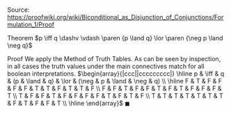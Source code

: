 # 

Source: https://proofwiki.org/wiki/Biconditional_as_Disjunction_of_Conjunctions/Formulation_1/Proof

Theorem
$p \iff q \dashv \vdash \paren {p \land q} \lor \paren {\neg p \land \neg q}$


Proof
We apply the Method of Truth Tables.
As can be seen by inspection, in all cases the truth values under the main connectives match for all boolean interpretations.
$\begin{array}{|ccc||ccccccccc|} \hline
p & \iff & q & (p & \land & q) & \lor & (\neg & p & \land & \neg & q) \\
\hline
F & T & F & F & F & F & T & T & F & T & T & F \\
F & F & T & F & F & T & F & T & F & F & F & T \\
T & F & F & T & F & F & F & F & T & F & T & F \\
T & T & T & T & T & T & T & F & T & F & F & T \\
\hline
\end{array}$
$\blacksquare$





